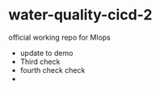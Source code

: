 # water-quality-cicd-2
official working repo for Mlops
* update to demo
* Third check
* fourth check
check
*  
 
